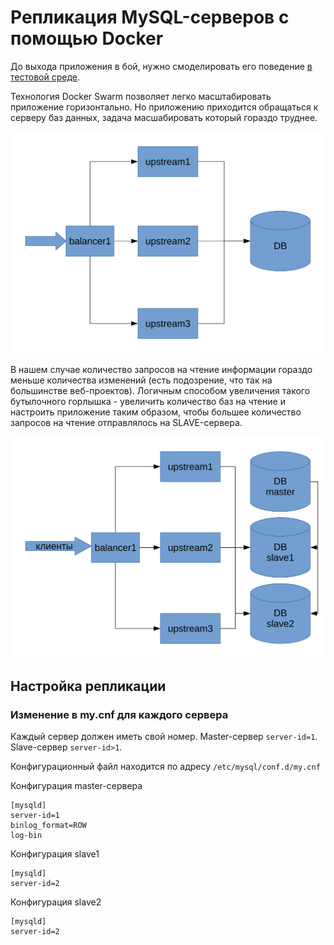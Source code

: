 # Репликация MySQL-серверов с помощью Docker

До выхода приложения в бой, нужно смоделировать его поведение
[в тестовой среде](/2017/01/09/sandbox-for-web-developers.html).

Технология Docker Swarm позволяет легко масштабировать приложение горизонтально.
Но приложению приходится обращаться к серверу баз данных, задача масшабировать который гораздо труднее.

![Много приложений - одна база](/images/several-upstream-one-db.svg "Много приложений - одна база")

В нашем случае количество запросов на чтение информации гораздо меньше количества изменений
(есть подозрение, что так на большинстве веб-проектов).
Логичным способом увеличения такого бутылочного горлышка -
увеличить количество баз на чтение и настроить приложение таким образом,
чтобы большее количество запросов на чтение
отправлялось на SLAVE-сервера.

![Много приложений - одна база](/images/several-upstream-several-dbs.svg "Много приложений - много баз")

## Настройка репликации

### Изменение в my.cnf для каждого сервера

Каждый сервер должен иметь свой номер.
Master-сервер `server-id=1`.
Slave-сервер `server-id>1`.

Конфигурационный файл находится по адресу
`/etc/mysql/conf.d/my.cnf`

Конфигурация master-сервера

```
[mysqld]
server-id=1
binlog_format=ROW
log-bin
```

Конфигурация slave1

```
[mysqld]
server-id=2
```

Конфигурация slave2

```
[mysqld]
server-id=2
```